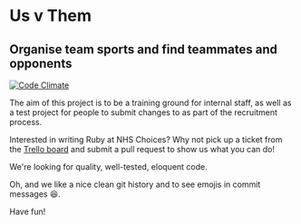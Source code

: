 # Us v Them
## Organise team sports and find teammates and opponents

[![Code Climate](https://codeclimate.com/github/NHSChoices/us-v-them.png)](https://codeclimate.com/github/NHSChoices/us-v-them)

The aim of this project is to be a training ground for internal staff, as well as a test project for people to submit changes to as part of the recruitment process.

Interested in writing Ruby at NHS Choices? Why not pick up a ticket from the [Trello board](https://trello.com/b/dNb5J26G/us-vs-them) and submit a pull request to show us what you can do!

We're looking for quality, well-tested, eloquent code.

Oh, and we like a nice clean git history and to see emojis in commit messages :satisfied:.

Have fun!
